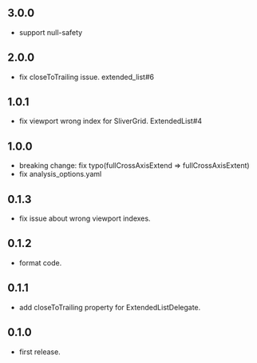 ## 3.0.0

* support null-safety

## 2.0.0

* fix closeToTrailing issue. extended_list#6

## 1.0.1

* fix viewport wrong index for SliverGrid. ExtendedList#4

## 1.0.0

* breaking change: fix typo(fullCrossAxisExtend => fullCrossAxisExtent)
* fix analysis_options.yaml

## 0.1.3

* fix issue about wrong viewport indexes.

## 0.1.2

* format code.

## 0.1.1

* add closeToTrailing property for ExtendedListDelegate.

## 0.1.0

* first release.
